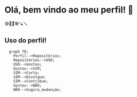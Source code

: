 <h1> Olá, bem vindo ao meu perfil! 👋 </h1>

<!--
**OgliariNatan/OgliariNatan** is a ✨ _special_ ✨ repository because its `README.md` (this file) appears on your GitHub profile.

Here are some ideas to get you started:

- 🔭 I’m currently working on ...
- 🌱 I’m currently learning ...
- 👯 I’m looking to collaborate on ...
- 🤔 I’m looking for help with ...
- 💬 Ask me about ...
- 📫 How to reach me: ...
- 😄 Pronouns: ...
- ⚡ Fun fact: ...
-->
😅🌱🔭🛠🪚🪛
<h2> Uso do perfil! </h2>

```mermaid
  graph TD;
    Perfil-->Repositórios;
    Repositórios-->USO;
    USO-->Gostou;
    Gostou-->SIM;
    SIM-->Curta;
    SIM-->Divulgue;
    SIM-->Contribue;
    Gostou-->NÃO;
    NÃO-->Sugira_mudanção;
    
```
